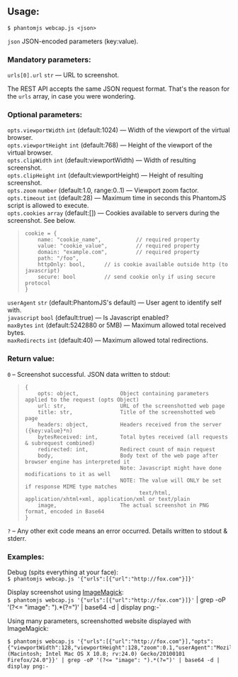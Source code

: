 ## Usage:

    $ phantomjs webcap.js <json>
    
`json` JSON-encoded parameters (key:value).

### Mandatory parameters:

`urls[0].url` `str` — URL to screenshot.

The REST API accepts the same JSON request format. That's the reason for the `urls` array, in case you were wondering.

### Optional parameters:

`opts.viewportWidth` `int` (default:1024) — Width of the viewport of the virtual browser.  
`opts.viewportHeight` `int` (default:768) — Height of the viewport of the virtual browser.  
`opts.clipWidth` `int` (default:viewportWidth) — Width of resulting screenshot.  
`opts.clipHeight` `int` (default:viewportHeight) — Height of resulting screenshot.  
`opts.zoom` `number` (default:1.0, range:0..1) — Viewport zoom factor.  
`opts.timeout` `int` (default:28) — Maximum time in seconds this PhantomJS script is allowed to execute.  
`opts.cookies` `array` (default:[]) — Cookies available to servers during the screenshot. See below.

>     cookie = {
>         name: "cookie_name",           // required property
>         value: "cookie_value",         // required property
>         domain: "example.com",         // required property
>         path: "/foo",
>         httpOnly: bool,      // is cookie available outside http (to javascript)
>         secure: bool         // send cookie only if using secure protocol
>     }

`userAgent` `str` (default:PhantomJS's default) — User agent to identify self with.  
`javascript` `bool` (default:true) — Is Javascript enabled?  
`maxBytes` `int` (default:5242880 or 5MB) — Maximum allowed total received bytes.  
`maxRedirects` `int` (default:40) — Maximum allowed total redirections.

### Return value:
`0` – Screenshot successful. JSON data written to stdout:

>     {
>         opts: object,             Object containing parameters applied to the request (opts Object)
>         url: str,                 URL of the screenshotted web page
>         title: str,               Title of the screenshotted web page
>         headers: object,          Headers received from the server ({key:value}*n)
>         bytesReceived: int,       Total bytes received (all requests & subrequest combined)
>         redirected: int,          Redirect count of main request
>         body,                     Body text of the web page after browser engine has interpreted it
>                                   Note: Javascript might have done modifications to it as well
>                                   NOTE: The value will ONLY be set if response MIME type matches
>                                         text/html, application/xhtml+xml, application/xml or text/plain
>         image,                    The actual screenshot in PNG format, encoded in Base64
>     }

`?` – Any other exit code means an error occurred. Details written to stdout & stderr.
        
### Examples:
Debug (spits everything at your face):  
`$ phantomjs webcap.js '{"urls":[{"url":"http://fox.com"}]}'`

Display screenshot using [ImageMagick][imagemagick]:  
`$ phantomjs webcap.js '{"urls":[{"url":"http://fox.com"}]}'` | grep -oP '(?<= "image": ").*(?=")' | base64 -d | display png:-`

Using many parameters, screenshotted website displayed with ImageMagick:

    $ phantomjs webcap.js '{"urls":[{"url":"http://fox.com"}],"opts":{"viewportWidth":128,"viewportHeight":128,"zoom":0.1,"userAgent":"Mozilla/5.0 (Macintosh; Intel Mac OS X 10.8; rv:24.0) Gecko/20100101 Firefox/24.0"}}' | grep -oP '(?<= "image": ").*(?=")' | base64 -d | display png:-

  [imagemagick]: http://www.imagemagick.org
